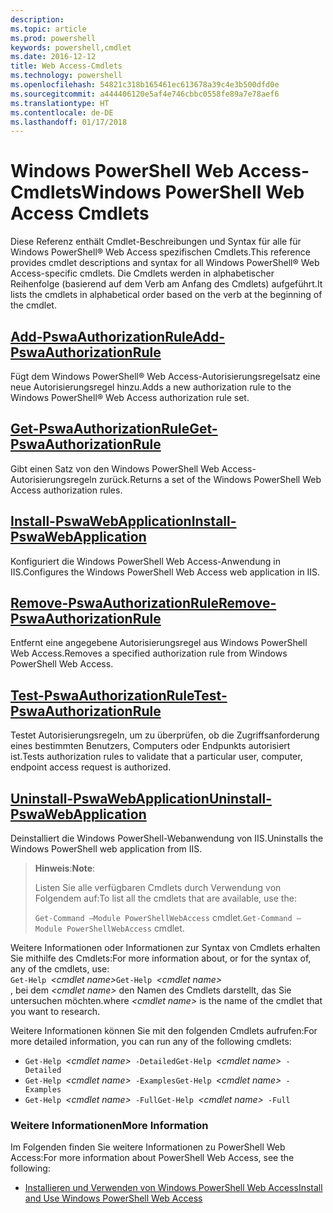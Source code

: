 ```yaml
---
description: 
ms.topic: article
ms.prod: powershell
keywords: powershell,cmdlet
ms.date: 2016-12-12
title: Web Access-Cmdlets
ms.technology: powershell
ms.openlocfilehash: 54821c318b165461ec613678a39c4e3b500dfd0e
ms.sourcegitcommit: a444406120e5af4e746cbbc0558fe89a7e78aef6
ms.translationtype: HT
ms.contentlocale: de-DE
ms.lasthandoff: 01/17/2018
---
```

# <a name="windows-powershell-web-access-cmdlets"></a><span data-ttu-id="597fe-103">Windows PowerShell Web Access-Cmdlets</span><span class="sxs-lookup"><span data-stu-id="597fe-103">Windows PowerShell Web Access Cmdlets</span></span>

<span data-ttu-id="597fe-104">Diese Referenz enthält Cmdlet-Beschreibungen und Syntax für alle für Windows PowerShell® Web Access spezifischen Cmdlets.</span><span class="sxs-lookup"><span data-stu-id="597fe-104">This reference provides cmdlet descriptions and syntax for all Windows PowerShell® Web Access-specific cmdlets.</span></span> <span data-ttu-id="597fe-105">Die Cmdlets werden in alphabetischer Reihenfolge (basierend auf dem Verb am Anfang des Cmdlets) aufgeführt.</span><span class="sxs-lookup"><span data-stu-id="597fe-105">It lists the cmdlets in alphabetical order based on the verb at the beginning of the cmdlet.</span></span>

## <a name="add-pswaauthorizationruleadd-pswaauthorizationrulemd"></a>[<span data-ttu-id="597fe-106">Add-PswaAuthorizationRule</span><span class="sxs-lookup"><span data-stu-id="597fe-106">Add-PswaAuthorizationRule</span></span>](add-pswaauthorizationrule.md)

<span data-ttu-id="597fe-107">Fügt dem Windows PowerShell® Web Access-Autorisierungsregelsatz eine neue Autorisierungsregel hinzu.</span><span class="sxs-lookup"><span data-stu-id="597fe-107">Adds a new authorization rule to the Windows PowerShell® Web Access authorization rule set.</span></span>

## <a name="get-pswaauthorizationruleget-pswaauthorizationrulemd"></a>[<span data-ttu-id="597fe-108">Get-PswaAuthorizationRule</span><span class="sxs-lookup"><span data-stu-id="597fe-108">Get-PswaAuthorizationRule</span></span>](get-pswaauthorizationrule.md)

<span data-ttu-id="597fe-109">Gibt einen Satz von den Windows PowerShell Web Access-Autorisierungsregeln zurück.</span><span class="sxs-lookup"><span data-stu-id="597fe-109">Returns a set of the Windows PowerShell Web Access authorization rules.</span></span>

## <a name="install-pswawebapplicationinstall-pswawebapplicationmd"></a>[<span data-ttu-id="597fe-110">Install-PswaWebApplication</span><span class="sxs-lookup"><span data-stu-id="597fe-110">Install-PswaWebApplication</span></span>](install-pswawebapplication.md)

<span data-ttu-id="597fe-111">Konfiguriert die Windows PowerShell Web Access-Anwendung in IIS.</span><span class="sxs-lookup"><span data-stu-id="597fe-111">Configures the Windows PowerShell Web Access web application in IIS.</span></span>

## <a name="remove-pswaauthorizationruleremove-pswaauthorizationrulemd"></a>[<span data-ttu-id="597fe-112">Remove-PswaAuthorizationRule</span><span class="sxs-lookup"><span data-stu-id="597fe-112">Remove-PswaAuthorizationRule</span></span>](remove-pswaauthorizationrule.md)

<span data-ttu-id="597fe-113">Entfernt eine angegebene Autorisierungsregel aus Windows PowerShell Web Access.</span><span class="sxs-lookup"><span data-stu-id="597fe-113">Removes a specified authorization rule from Windows PowerShell Web Access.</span></span>

## <a name="test-pswaauthorizationruletest-pswaauthorizationrulemd"></a>[<span data-ttu-id="597fe-114">Test-PswaAuthorizationRule</span><span class="sxs-lookup"><span data-stu-id="597fe-114">Test-PswaAuthorizationRule</span></span>](test-pswaauthorizationrule.md)

<span data-ttu-id="597fe-115">Testet Autorisierungsregeln, um zu überprüfen, ob die Zugriffsanforderung eines bestimmten Benutzers, Computers oder Endpunkts autorisiert ist.</span><span class="sxs-lookup"><span data-stu-id="597fe-115">Tests authorization rules to validate that a particular user, computer, endpoint access request is authorized.</span></span>

## <a name="uninstall-pswawebapplicationuninstall-pswawebapplicationmd"></a>[<span data-ttu-id="597fe-116">Uninstall-PswaWebApplication</span><span class="sxs-lookup"><span data-stu-id="597fe-116">Uninstall-PswaWebApplication</span></span>](uninstall-pswawebapplication.md)

<span data-ttu-id="597fe-117">Deinstalliert die Windows PowerShell-Webanwendung von IIS.</span><span class="sxs-lookup"><span data-stu-id="597fe-117">Uninstalls the Windows PowerShell web application from IIS.</span></span>

><span data-ttu-id="597fe-118">**Hinweis**:</span><span class="sxs-lookup"><span data-stu-id="597fe-118">**Note**:</span></span>
>
><span data-ttu-id="597fe-119">Listen Sie alle verfügbaren Cmdlets durch Verwendung von Folgendem auf:</span><span class="sxs-lookup"><span data-stu-id="597fe-119">To list all the cmdlets that are available, use the:</span></span>
>
> <span data-ttu-id="597fe-120">`Get-Command –Module PowerShellWebAccess` cmdlet.</span><span class="sxs-lookup"><span data-stu-id="597fe-120">`Get-Command –Module PowerShellWebAccess` cmdlet.</span></span>

<span data-ttu-id="597fe-121">Weitere Informationen oder Informationen zur Syntax von Cmdlets erhalten Sie mithilfe des Cmdlets:</span><span class="sxs-lookup"><span data-stu-id="597fe-121">For more information about, or for the syntax of, any of the cmdlets, use:</span></span>  
<span data-ttu-id="597fe-122">`Get-Help `*&lt;cmdlet name&gt;*</span><span class="sxs-lookup"><span data-stu-id="597fe-122">`Get-Help `*&lt;cmdlet name&gt;*</span></span>  
<span data-ttu-id="597fe-123">, bei dem *&lt;cmdlet name&gt;* den Namen des Cmdlets darstellt, das Sie untersuchen möchten.</span><span class="sxs-lookup"><span data-stu-id="597fe-123">where *&lt;cmdlet name&gt;* is the name of the cmdlet that you want to research.</span></span>

<span data-ttu-id="597fe-124">Weitere Informationen können Sie mit den folgenden Cmdlets aufrufen:</span><span class="sxs-lookup"><span data-stu-id="597fe-124">For more detailed information, you can run any of the following cmdlets:</span></span>

- <span data-ttu-id="597fe-125">`Get-Help `*&lt;cmdlet name&gt;*` -Detailed`</span><span class="sxs-lookup"><span data-stu-id="597fe-125">`Get-Help `*&lt;cmdlet name&gt;*` -Detailed`</span></span>
- <span data-ttu-id="597fe-126">`Get-Help `*&lt;cmdlet name&gt;*` -Examples`</span><span class="sxs-lookup"><span data-stu-id="597fe-126">`Get-Help `*&lt;cmdlet name&gt;*` -Examples`</span></span>
- <span data-ttu-id="597fe-127">`Get-Help `*&lt;cmdlet name&gt;*` -Full`</span><span class="sxs-lookup"><span data-stu-id="597fe-127">`Get-Help `*&lt;cmdlet name&gt;*` -Full`</span></span>

### <a name="more-information"></a><span data-ttu-id="597fe-128">Weitere Informationen</span><span class="sxs-lookup"><span data-stu-id="597fe-128">More Information</span></span>

<span data-ttu-id="597fe-129">Im Folgenden finden Sie weitere Informationen zu PowerShell Web Access:</span><span class="sxs-lookup"><span data-stu-id="597fe-129">For more information about PowerShell Web Access, see the following:</span></span>

- [<span data-ttu-id="597fe-130">Installieren und Verwenden von Windows PowerShell Web Access</span><span class="sxs-lookup"><span data-stu-id="597fe-130">Install and Use Windows PowerShell Web Access</span></span>](../install-and-use-windows-powershell-web-access.md)


